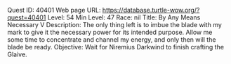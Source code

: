 Quest ID: 40401
Web page URL: https://database.turtle-wow.org/?quest=40401
Level: 54
Min Level: 47
Race: nil
Title: By Any Means Necessary V
Description: The only thing left is to imbue the blade with my mark to give it the necessary power for its intended purpose. Allow me some time to concentrate and channel my energy, and only then will the blade be ready.
Objective: Wait for Niremius Darkwind to finish crafting the Glaive.
